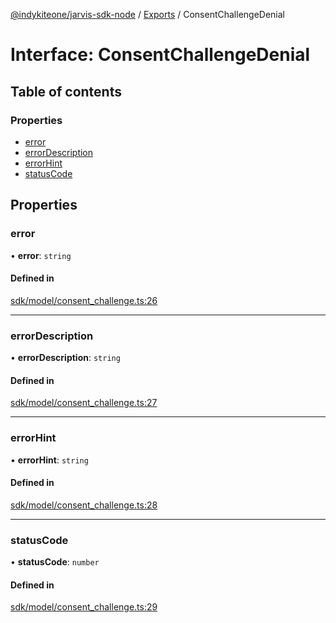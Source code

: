 [@indykiteone/jarvis-sdk-node](../README.md) / [Exports](../modules.md) / ConsentChallengeDenial

# Interface: ConsentChallengeDenial

## Table of contents

### Properties

- [error](ConsentChallengeDenial.md#error)
- [errorDescription](ConsentChallengeDenial.md#errordescription)
- [errorHint](ConsentChallengeDenial.md#errorhint)
- [statusCode](ConsentChallengeDenial.md#statuscode)

## Properties

### error

• **error**: `string`

#### Defined in

[sdk/model/consent_challenge.ts:26](https://github.com/indykite/jarvis-sdk-node/blob/438b790/jarvis_sdk_node/src/sdk/model/consent_challenge.ts#L26)

___

### errorDescription

• **errorDescription**: `string`

#### Defined in

[sdk/model/consent_challenge.ts:27](https://github.com/indykite/jarvis-sdk-node/blob/438b790/jarvis_sdk_node/src/sdk/model/consent_challenge.ts#L27)

___

### errorHint

• **errorHint**: `string`

#### Defined in

[sdk/model/consent_challenge.ts:28](https://github.com/indykite/jarvis-sdk-node/blob/438b790/jarvis_sdk_node/src/sdk/model/consent_challenge.ts#L28)

___

### statusCode

• **statusCode**: `number`

#### Defined in

[sdk/model/consent_challenge.ts:29](https://github.com/indykite/jarvis-sdk-node/blob/438b790/jarvis_sdk_node/src/sdk/model/consent_challenge.ts#L29)

